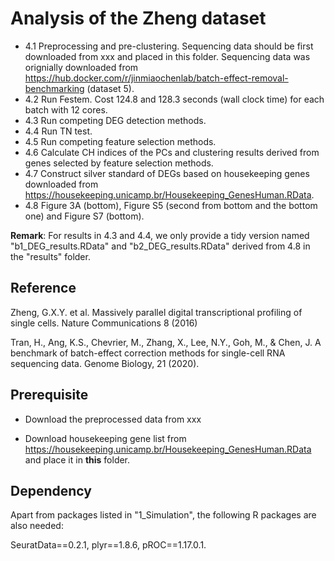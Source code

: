 # Analysis of the Zheng dataset

- 4.1 Preprocessing and pre-clustering. Sequencing data should be first downloaded from xxx and placed in this folder. Sequencing data was orignially downloaded from https://hub.docker.com/r/jinmiaochenlab/batch-effect-removal-benchmarking (dataset 5).
- 4.2 Run Festem. Cost 124.8 and 128.3 seconds (wall clock time) for each batch with 12 cores.
- 4.3 Run competing DEG detection methods.
- 4.4 Run TN test.
- 4.5 Run competing feature selection methods.
- 4.6 Calculate CH indices of the PCs and clustering results derived from genes selected by feature selection methods.
- 4.7 Construct silver standard of DEGs based on housekeeping genes downloaded from https://housekeeping.unicamp.br/Housekeeping_GenesHuman.RData.
- 4.8 Figure 3A (bottom), Figure S5 (second from bottom and the bottom one) and Figure S7 (bottom).

**Remark**: For results in 4.3 and 4.4, we only provide a tidy version named "b1_DEG_results.RData" and "b2_DEG_results.RData" derived from 4.8 in the "results" folder.

## Reference

Zheng, G.X.Y. et al. Massively parallel digital transcriptional profiling of single cells. Nature Communications 8 (2016)

Tran, H., Ang, K.S., Chevrier, M., Zhang, X., Lee, N.Y., Goh, M., & Chen, J. A benchmark of batch-effect correction methods for single-cell RNA sequencing data. Genome Biology, 21 (2020).

## Prerequisite

- Download the preprocessed data from xxx

- Download housekeeping gene list from https://housekeeping.unicamp.br/Housekeeping_GenesHuman.RData and place it in **this** folder.

## Dependency

Apart from packages listed in "1_Simulation", the following R packages are also needed:

SeuratData==0.2.1, plyr==1.8.6, pROC==1.17.0.1.
